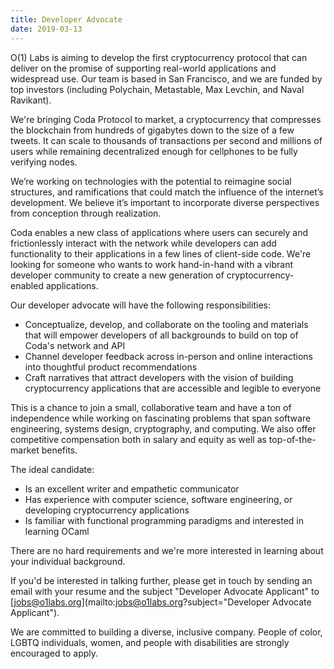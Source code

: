 ```yaml
---
title: Developer Advocate
date: 2019-03-13
---
```


O(1) Labs is aiming to develop the first cryptocurrency protocol that can deliver on the promise of supporting real-world applications and widespread use. Our team is based in San Francisco, and we are funded by top investors (including Polychain, Metastable, Max Levchin, and Naval Ravikant).

We're bringing Coda Protocol to market, a cryptocurrency that compresses the blockchain from hundreds of gigabytes down to the size of a few tweets. It can scale to thousands of transactions per second and millions of users while remaining decentralized enough for cellphones to be fully verifying nodes.

We’re working on technologies with the potential to reimagine social structures, and ramifications that could match the influence of the internet’s development. We believe it’s important to incorporate diverse perspectives from conception through realization. 

Coda enables a new class of applications where users can securely and frictionlessly interact with the network while developers can add functionality to their applications in a few lines of client-side code. We're looking for someone who wants to work hand-in-hand with a vibrant developer community to create a new generation of cryptocurrency-enabled applications.

Our developer advocate will have the following responsibilities:

* Conceptualize, develop, and collaborate on the tooling and materials that will empower developers of all backgrounds to build on top of Coda's network and API
* Channel developer feedback across in-person and online interactions into thoughtful product recommendations
* Craft narratives that attract developers with the vision of building cryptocurrency applications that are accessible and legible to everyone

This is a chance to join a small, collaborative team and have a ton of independence while working on fascinating problems that span software engineering, systems design, cryptography, and computing. We also offer competitive compensation both in salary and equity as well as top-of-the-market benefits.

The ideal candidate:

* Is an excellent writer and empathetic communicator
* Has experience with computer science, software engineering, or developing cryptocurrency applications
* Is familiar with functional programming paradigms and interested in learning OCaml

There are no hard requirements and we're more interested in learning about your individual background.

If you'd be interested in talking further, please get in touch by sending an email with your resume and the subject "Developer Advocate Applicant" to [jobs@o1labs.org](mailto:jobs@o1labs.org?subject="Developer Advocate Applicant").


We are committed to building a diverse, inclusive company. People of color, LGBTQ individuals, women, and people with disabilities are strongly encouraged to apply.